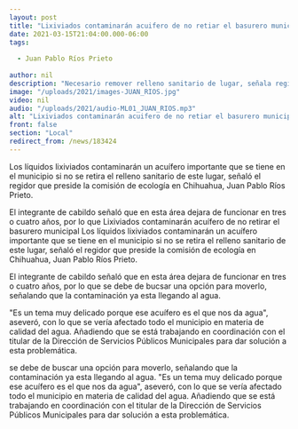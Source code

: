 ```yaml
---
layout: post
title: "Lixiviados contaminarán acuifero de no retiar el basurero municipal"
date: 2021-03-15T21:04:00.000-06:00
tags:
  
  - Juan Pablo Ríos Prieto
  
author: nil
description: "Necesario remover relleno sanitario de lugar, señala regidor del Partido Verde."
image: "/uploads/2021/images-JUAN_RIOS.jpg"
video: nil
audio: "/uploads/2021/audio-ML01_JUAN_RIOS.mp3"
alt: "Lixiviados contaminarán acuifero de no retiar el basurero municipal"
front: false
section: "Local"
redirect_from: /news/183424
---
```


Los líquidos lixiviados contaminarán un acuífero importante que se tiene en el municipio si no se retira el relleno sanitario de este lugar, señaló el regidor que preside la comisión de ecología en Chihuahua, Juan Pablo Ríos Prieto.

El integrante de cabildo señaló que en esta área dejara de funcionar en tres o cuatro años, por lo que Lixiviados contaminarán acuífero de no retirar el basurero municipal
Los líquidos lixiviados contaminarán un acuífero importante que se tiene en el municipio si no se retira el relleno sanitario de este lugar, señaló el regidor que preside la comisión de ecología en Chihuahua, Juan Pablo Ríos Prieto.

El integrante de cabildo señaló que en esta área dejara de funcionar en tres o cuatro años, por lo que se debe de bucsar una opción para moverlo, señalando que la contaminación ya esta llegando al agua.

"Es un tema muy delicado porque ese acuífero es el que nos da agua", aseveró, con lo que se vería afectado todo el municipio en materia de calidad del agua. Añadiendo que se está trabajando en coordinación con el titular de la Dirección de Servicios Públicos Municipales para dar solución a esta problemática.

se debe de buscar una opción para moverlo, señalando que la contaminación ya esta llegando al agua.
"Es un tema muy delicado porque ese acuífero es el que nos da agua", aseveró, con lo que se vería afectado todo el municipio en materia de calidad del agua. Añadiendo que se está trabajando en coordinación con el titular de la Dirección de Servicios Públicos Municipales para dar solución a esta problemática.
